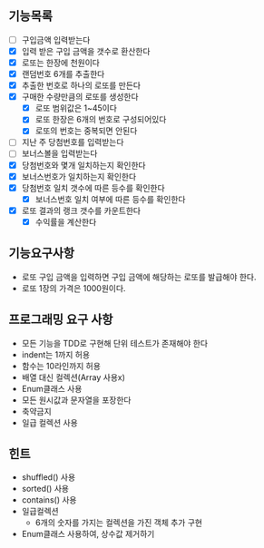 ## 기능목록

- [ ] 구입금액 입력받는다
- [x] 입력 받은 구입 금액을 갯수로 환산한다
- [x] 로또는 한장에 천원이다
- [x] 랜덤번호 6개를 추출한다
- [x] 추출한 번호로 하나의 로또를 만든다
- [x] 구매한 수량만큼의 로또를 생성한다
    - [x] 로또 범위값은 1~45이다
    - [x] 로또 한장은 6개의 번호로 구성되어있다
    - [x] 로또의 번호는 중복되면 안된다
- [ ] 지난 주 당첨번호를 입력받는다
- [ ] 보너스볼을 입력받는다
- [x] 당첨번호와 몇개 일치하는지 확인한다
- [x] 보너스번호가 일치하는지 확인한다
- [x] 당첨번호 일치 갯수에 따른 등수를 확인한다
  - [x] 보너스번호 일치 여부에 따른 등수를 확인한다
- [x] 로또 결과의 랭크 갯수를 카운트한다
  - [x] 수익률을 계산한다

## 기능요구사항

- 로또 구입 금액을 입력하면 구입 금액에 해당하는 로또를 발급해야 한다.
- 로또 1장의 가격은 1000원이다.

## 프로그래밍 요구 사항

- 모든 기능을 TDD로 구현해 단위 테스트가 존재해야 한다
- indent는 1까지 허용
- 함수는 10라인까지 허용
- 배열 대신 컬렉션(Array 사용x)
- Enum클래스 사용
- 모든 원시값과 문자열을 포장한다
- 축약금지
- 일급 컬렉션 사용

## 힌트

- shuffled() 사용
- sorted() 사용
- contains() 사용
- 일급컬렉션
    - 6개의 숫자를 가지는 컬렉션을 가진 객체 추가 구현
- Enum클래스 사용하여, 상수값 제거하기
